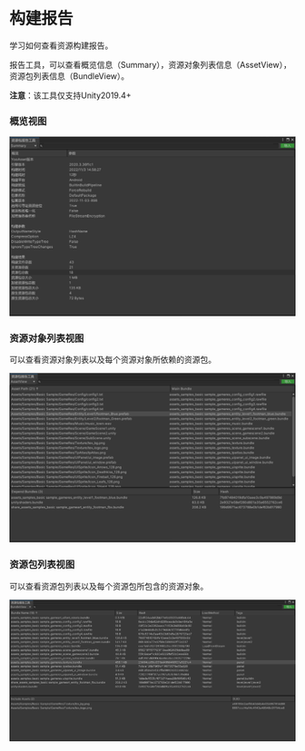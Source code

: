# 构建报告

学习如何查看资源构建报告。

报告工具，可以查看概览信息（Summary），资源对象列表信息（AssetView），资源包列表信息（BundleView）。

**注意**：该工具仅支持Unity2019.4+

### 概览视图

![image](./Image/AssetReporter-img1.png)

### 资源对象列表视图

可以查看资源对象列表以及每个资源对象所依赖的资源包。

![image](./Image/AssetReporter-img2.png)

### 资源包列表视图

可以查看资源包列表以及每个资源包所包含的资源对象。

![image](./Image/AssetReporter-img3.png)
